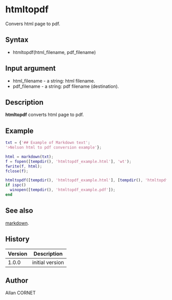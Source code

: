 

# htmltopdf

Convers html page to pdf.

## Syntax

- htmltopdf(html_filename, pdf_filename)

## Input argument

 - html_filename - a string: html filename.
 - pdf_filename - a string: pdf filename (destination).

## Description


  <p><b>htmltopdf</b> converts html page to pdf.</p>


## Example

```matlab
txt = {'## Example of Markdown text';
'>Nelson html to pdf conversion example'};

html = markdown(txt);
f = fopen([tempdir(), 'htmltopdf_example.html'], 'wt');
fwrite(f, html);
fclose(f);

htmltopdf([tempdir(), 'htmltopdf_example.html'], [tempdir(), 'htmltopdf_example.pdf'])
if ispc()
  winopen([tempdir(), 'htmltopdf_example.pdf']);
end
```

## See also

[markdown](markdown.md).
## History

|Version|Description|
|------|------|
|1.0.0|initial version|


## Author

Allan CORNET



